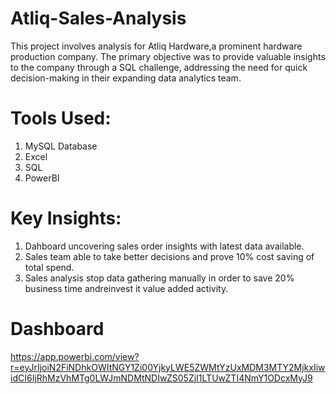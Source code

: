 # Atliq-Sales-Analysis
This project involves analysis for Atliq Hardware,a prominent hardware production company. The primary objective was to provide valuable insights to the company through a SQL challenge, addressing the need for quick decision-making in their expanding data analytics team.

# Tools Used:
1. MySQL Database
2. Excel
3. SQL
4. PowerBI

# Key Insights:
1. Dahboard uncovering sales order insights with latest data available.
2. Sales team able to take better decisions and prove 10% cost saving of total spend.
3. Sales analysis stop data gathering manually in order to save 20% business time andreinvest it value added activity.

# Dashboard
 https://app.powerbi.com/view?r=eyJrIjoiN2FiNDhkOWItNGY1Zi00YjkyLWE5ZWMtYzUxMDM3MTY2MjkxIiwidCI6IjRhMzVhMTg0LWJmNDMtNDIwZS05ZjI1LTUwZTI4NmY1ODcxMyJ9
